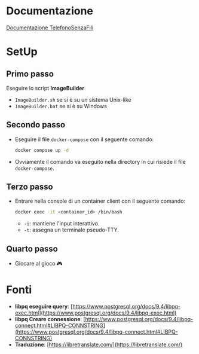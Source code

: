 # Documentazione
<a target="_blank" href="https://github.com/FlorindoDev/TelefonoSenzaFili/blob/master/Doc%20LSO.pdf">Documentazione TelefonoSenzaFili</a>

# SetUp

## Primo passo
Eseguire lo script **ImageBuilder**<br>
- `ImageBuilder.sh` se si è su un sistema Unix-like<br>
- `ImageBuilder.bat` se si è su Windows<br>

## Secondo passo
- Eseguire il file `docker-compose` con il seguente comando:
  ```sh
  docker compose up -d
  ```
- Ovviamente il comando va eseguito nella directory in cui risiede il file `docker-compose`.<br>

## Terzo passo
- Entrare nella console di un container client con il seguente comando:
  ```sh
  docker exec -it <container_id> /bin/bash
  ```
  - `-i`: mantiene l'input interattivo.<br>
  - `-t`: assegna un terminale pseudo-TTY.<br>

## Quarto passo
- Giocare al gioco 🎮<br>

# Fonti
- **libpq eseguire query**: [https://www.postgresql.org/docs/9.4/libpq-exec.html](https://www.postgresql.org/docs/9.4/libpq-exec.html)
- **libpq Creare connessione**: [https://www.postgresql.org/docs/9.4/libpq-connect.html#LIBPQ-CONNSTRING](https://www.postgresql.org/docs/9.4/libpq-connect.html#LIBPQ-CONNSTRING)
- **Traduzione**: [https://libretranslate.com/](https://libretranslate.com/)
